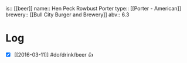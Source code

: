 is:: [[beer]]
name:: Hen Peck Rowbust Porter
type:: [[Porter - American]]
brewery:: [[Bull City Burger and Brewery]]
abv:: 6.3

# Log
- [x] [[2016-03-11]] #do/drink/beer 👍
